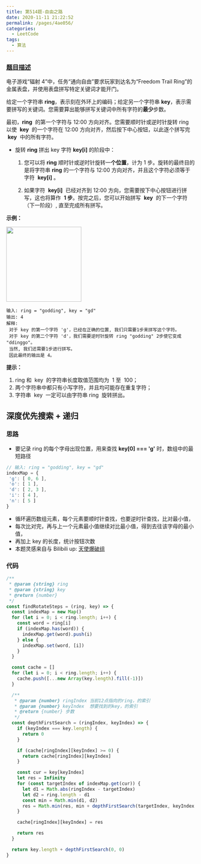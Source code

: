 ```yaml
---
title: 第514题-自由之路
date: 2020-11-11 21:22:52
permalink: /pages/4ae056/
categories:
  - LeetCode
tags:
  - 算法
---
```


### [题目描述](https://leetcode-cn.com/problems/freedom-trail/)

电子游戏“辐射 4”中，任务“通向自由”要求玩家到达名为“Freedom Trail Ring”的金属表盘，并使用表盘拼写特定关键词才能开门。

给定一个字符串 **ring**，表示刻在外环上的编码；给定另一个字符串 **key**，表示需要拼写的关键词。您需要算出能够拼写关键词中所有字符的**最少**步数。

最初，**ring**  的第一个字符与 12:00 方向对齐。您需要顺时针或逆时针旋转 ring 以使  **key**  的一个字符在 12:00 方向对齐，然后按下中心按钮，以此逐个拼写完  **key**  中的所有字符。

<!-- more -->

- 旋转 **ring** 拼出 key 字符 **key[i]** 的阶段中：

  1. 您可以将 **ring** 顺时针或逆时针旋转一**个位置**，计为 1 步。旋转的最终目的是将字符串 **ring** 的一个字符与 12:00 方向对齐，并且这个字符必须等于字符  **key[i]** 。

  2. 如果字符  **key[i]**  已经对齐到 12:00 方向，您需要按下中心按钮进行拼写，这也将算作  **1 步**。按完之后，您可以开始拼写  **key**  的下一个字符（下一阶段）, 直至完成所有拼写。

**示例：**

<img src="https://cdn.jsdelivr.net/gh/xiaojun996/CDN/images/leetcode/ring.jpg" width="200" />

```
输入: ring = "godding", key = "gd"
输出: 4
解释:
 对于 key 的第一个字符 'g'，已经在正确的位置, 我们只需要1步来拼写这个字符。
 对于 key 的第二个字符 'd'，我们需要逆时针旋转 ring "godding" 2步使它变成 "ddinggo"。
 当然, 我们还需要1步进行拼写。
 因此最终的输出是 4。
```

**提示：**

1. ring 和  key  的字符串长度取值范围均为  1 至  100；
2. 两个字符串中都只有小写字符，并且均可能存在重复字符；
3. 字符串  key  一定可以由字符串 ring  旋转拼出。

## 深度优先搜索 + 递归

### 思路

- 要记录 ring 的每个字母出现位置，用来查找 **key[0] === 'g'** 时，数组中的最短路径

```JavaScript
// 输入: ring = "godding", key = "gd"
indexMap = {
 'g': [ 0, 6 ],
 'o': [ 1 ],
 'd': [ 2, 3 ],
 'i': [ 4 ],
 'n': [ 5 ]
}
```

- 循环遍历数组元素，每个元素要顺时针查找，也要逆时针查找，比对最小值，
- 每次比对完，再与上一个元素最小值继续对比最小值，得到去往该字母的最小值，
- 再加上 key 的长度，统计按钮次数
- 本题灵感来自与 Bilibili up: [天使爆破组](https://www.bilibili.com/video/BV1Gt4y1e78z?from=search&seid=1976019381516015544)

### 代码

```JavaScript
/**
 * @param {string} ring
 * @param {string} key
 * @return {number}
 */
const findRotateSteps = (ring, key) => {
  const indexMap = new Map()
  for (let i = 0; i < ring.length; i++) {
    const word = ring[i]
    if (indexMap.has(word)) {
      indexMap.get(word).push(i)
    } else {
      indexMap.set(word, [i])
    }
  }

  const cache = []
  for (let i = 0; i < ring.length; i++) {
    cache.push([...new Array(key.length).fill(-1)])
  }

  /**
   * @param {number} ringIndex 当前12点指向的ring，的索引
   * @param {number} keyIndex  想要找到的key，的索引
   * @return {number} 步数
   */
  const depthFirstSearch = (ringIndex, keyIndex) => {
    if (keyIndex === key.length) {
      return 0
    }

    if (cache[ringIndex][keyIndex] >= 0) {
      return cache[ringIndex][keyIndex]
    }

    const cur = key[keyIndex]
    let res = Infinity
    for (const targetIndex of indexMap.get(cur)) {
      let d1 = Math.abs(ringIndex - targetIndex)
      let d2 = ring.length - d1
      const min = Math.min(d1, d2)
      res = Math.min(res, min + depthFirstSearch(targetIndex, keyIndex + 1))
    }

    cache[ringIndex][keyIndex] = res

    return res
  }

  return key.length + depthFirstSearch(0, 0)
}
```

